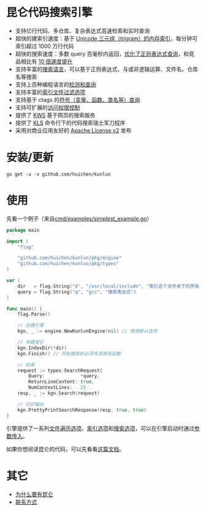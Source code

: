 昆仑代码搜索引擎
======

* 支持亿行代码、多仓库、复杂表达式高速检索和实时查询
* 超快的建索引速度：基于 [Unicode 三元组（trigram）的内存索引](/doc/index.md)，每分钟可索引超过 1000 万行代码
* 超快的搜索速度：多数 query 百毫秒内返回，[优化了正则表达式查询](/doc/regexp.md)，和竞品相比有 [10 倍速度提升](/doc/benchmark.md)
* 支持丰富的[搜索语言](/doc/query.md)，可以基于正则表达式、与或非逻辑运算、文件名、仓库名等搜索
* 支持上百种编程语言的[检测和查询](/doc/language.md)
* 支持丰富的[索引文件过滤选项](/doc/index_filter.md)
* 支持基于 ctags 的[符号（变量、函数、类名等）查询](/doc/ctags.md)
* 支持可扩展的[访问权限控制](/doc/acl.md)
* 提供了 [KWS](/cmd/kws) 基于网页的搜索服务
* 提供了 [KLS](/cmd/kls) 命令行下的代码搜索瑞士军刀程序
* 采用对商业应用友好的 [Apache License v2](/LICENSE) 发布

# 安装/更新

```
go get -u -v github.com/huichen/kunlun
```

# 使用

先看一个例子（来自[cmd/examples/simplest_example.go](/cmd/examples/simplest_example.go)）

```go
package main

import (
	"flag"

	"github.com/huichen/kunlun/pkg/engine"
	"github.com/huichen/kunlun/pkg/types"
)

var (
	dir   = flag.String("d", "/usr/local/include", "索引这个文件夹下的所有文件")
	query = flag.String("q", "gcc", "搜索表达式")
)

func main() {
	flag.Parse()

	// 创建引擎
	kgn, _ := engine.NewKunlunEngine(nil) // 使用默认选项

	// 构建索引
	kgn.IndexDir(*dir)
	kgn.Finish() // 开始搜索前必须先调用该函数

	// 检索
	request := types.SearchRequest{
		Query:             *query,
		ReturnLineContent: true,
		NumContextLines:   2}
	resp, _ := kgn.Search(request)

	// 打印输出
	kgn.PrettyPrintSearchResponse(resp, true, true)
}
```

引擎提供了一系列[文件遍历选项](/pkg/types/walker_options.go)、[索引选项](/pkg/types/indexer_options.go)和[搜索选项](/pkg/types/searcher_options.go)，可以在引擎启动时通过[参数传入](/pkg/types/engine_options.go)。

如果你想阅读昆仑的代码，可以先看看[这篇文档](/doc/codebase.md)。

# 其它

* [为什么要有昆仑](/doc/why.md)
* [联系方式](/doc/feedback.md)
